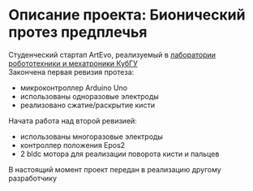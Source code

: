 # Описание проекта: Бионический протез предплечья

Студенческий стартап ArtEvo, реализуемый в [лаборатории робототехники и мехатроники КубГУ](https://k-lab.su) <br>
Закончена первая ревизия протеза: <br>
- микроконтроллер Arduino Uno
- использованы одноразовые электроды
- реализовано сжатие/раскрытие кисти

Начата работа над второй ревизией:
- использованы многоразовые электроды
- контроллер положения Epos2
- 2 bldc мотора для реализации поворота кисти и пальцев

В настоящий момент проект передан в реализацию другому разработчику
  
